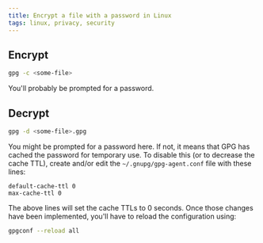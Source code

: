```yaml
---
title: Encrypt a file with a password in Linux
tags: linux, privacy, security
---
```


## Encrypt

```bash
gpg -c <some-file>
```

You'll probably be prompted for a password.

## Decrypt

```bash
gpg -d <some-file>.gpg
```

You might be prompted for a password here. If not, it means that GPG has cached the password for temporary use. To disable this (or to decrease the cache TTL), create and/or edit the `~/.gnupg/gpg-agent.conf` file with these lines:

```
default-cache-ttl 0
max-cache-ttl 0
```

The above lines will set the cache TTLs to 0 seconds. Once those changes have been implemented, you'll have to reload the configuration using:

```bash
gpgconf --reload all
```
